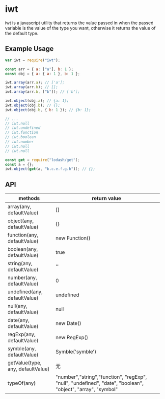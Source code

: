 # iwt

iwt is a javascript utility that returns the value passed in when the passed variable is the value of the type you want, otherwise it returns the value of the default type.

<!-- iwt是一个javascript实用程序，当传递的变量是所需类型的值时，它会返回传入的值，否则它将返回默认类型的值。
 -->

## Example Usage

```js
var iwt = require("iwt");
```

```js
const arr = { a: ["a"], b: 1 };
const obj = { a: { a: 1 }, b: 1 };

iwt.array(arr.a); // ['a'];
iwt.array(arr.b); // [];
iwt.array(arr.b, ["b"]); // ['b'];

iwt.object(obj.a); // {a: 1};
iwt.object(obj.b); // {};
iwt.object(obj.b, { b: 1 }); // {b: 1};

// ...
// iwt.null
// iwt.undefined
// iwt.function
// iwt.boolean
// iwt.number
// iwt.null
// iwt.null

const get = require("lodash/get");
const a = {};
iwt.object(get(a, "b.c.e.f.g.h")); // {};
```

## API

| methods                           | return value                                                                                                |
| --------------------------------- | ----------------------------------------------------------------------------------------------------------- |
| array(any, defaultValue)          | []                                                                                                          |
| object(any, defaultValue)         | {}                                                                                                          |
| function(any, defaultValue)       | new Function()                                                                                              |
| boolean(any, defaultValue)        | true                                                                                                        |
| string(any, defaultValue)         | ''                                                                                                          |
| number(any, defaultValue)         | 0                                                                                                           |
| undefined(any, defaultValue)      | undefined                                                                                                   |
| null(any, defaultValue)           | null                                                                                                        |
| date(any, defaultValue)           | new Date()                                                                                                  |
| regExp(any, defaultValue)         | new RegExp()                                                                                                |
| symble(any, defaultValue)         | Symble('symble')                                                                                            |
| getValue(type, any, defaultValue) | 无                                                                                                          |
| typeOf(any)                       | "number","string","function", "regExp", "null", "undefined", "date", "boolean", "object", "array", "symbol" |
